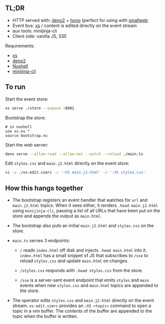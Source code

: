 ## TL;DR

- HTTP served with: [deno2](https://deno.land/) +
  [hono](https://hono.dev/docs/getting-started/deno) (perfect for using with
  [smallweb](https://www.smallweb.run)
- Event bus: [xs](https://github.com/cablehead/xs) / content is edited directly
  on the event stream
- aux tools: minijinja-cli
- Client side: vanilla JS, SSE

Requirements:

- [xs](https://github.com/cablehead/xs)
- [deno2](https://deno.com)
- [Nushell](https://www.nushell.sh)
- [minijinja-cli](https://github.com/mitsuhiko/minijinja)

## To run

Start the event store:

```bash
xs serve ./store --expose :8001
```

Bootstrap the store:

```nushell
# in nushell
use xs.nu *
source bootstrap.nu
```

Start the web server:

```bash
deno serve --allow-read --allow-net --watch --reload ./main.ts
```

Edit `styles.css` and `main.j2.html` directly on the event store:

```bash
vi -u ./xs-edit.vimrc -c ':XS main.j2.html' -c ':XS styles.css'
```

## How this hangs together

- The bootstrap registers an event handler that watches for `url` and
  `main.j2.html` topics. When it sees either, it renders `.head main.j2.html`
  using `minijinja-cli`, passing a list of all URLs that have been put on the
  store and appends the output as `main.html`.

- The bootstrap also puts an initial `main.j2.html` and `styles.css` on the
  store.

- `main.ts` serves 3 endpoints:
  - `/` reads `index.html` off disk and injects `.head main.html` into it.
    `index.html` has a small snippet of JS that subscribes to `/sse` to reload
    `styles.css` and update `main.html` on changes.

  - `/styles.css` responds with `.head styles.css` from the store.

  - `/sse` is a server-sent event endpoint that emits `styles` and `main` events
    when new `styles.css` and `main.html` topics are appended to the store.

- The operator edits `styles.css` and `main.j2.html` directly on the event
  stream. `xs-edit.vimrc` provides an `:XS <topic>` command to open a topic in a
  vim buffer. The contents of the buffer are appended to the topic when the
  buffer is written.
